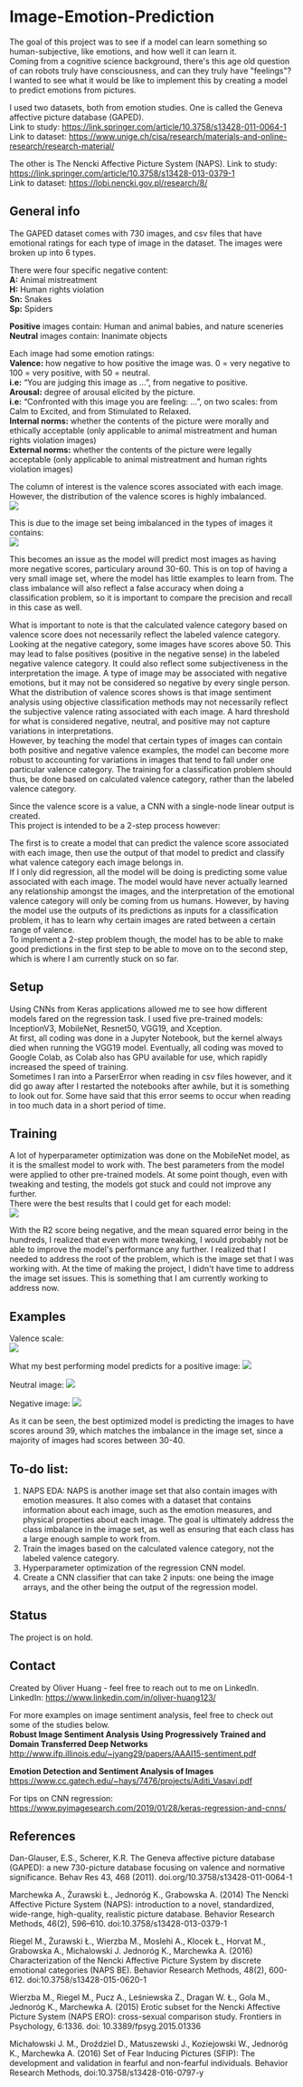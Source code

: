 # Image-Emotion-Prediction

The goal of this project was to see if a model can learn something so human-subjective, like emotions, and how well it can learn it. <br/>
Coming from a cognitive science background, there's this age old question of can robots truly have consciousness, and can they truly have "feelings"?  
I wanted to see what it would be like to implement this by creating a model to predict emotions from pictures. <br/> 

I used two datasets, both from emotion studies.
One is called the Geneva affective picture database (GAPED). <br/>
Link to study: https://link.springer.com/article/10.3758/s13428-011-0064-1 <br/>
Link to dataset: https://www.unige.ch/cisa/research/materials-and-online-research/research-material/

The other is The Nencki Affective Picture System (NAPS).
Link to study: https://link.springer.com/article/10.3758/s13428-013-0379-1 <br/>
Link to dataset: https://lobi.nencki.gov.pl/research/8/

## General info
The GAPED dataset comes with 730 images, and csv files that have emotional ratings for each type of image in the dataset.
The images were broken up into 6 types.

There were four specific negative content: <br/>
**A:** Animal mistreatment<br/>
**H:** Human rights violation<br/>
**Sn:** Snakes <br/>
**Sp:** Spiders<br/>

**Positive** images contain: Human and animal babies, and nature sceneries <br/>
**Neutral** images contain: Inanimate objects

Each image had some emotion ratings:<br/>
**Valence:** how negative to how positive the image was. 0 = very negative to 100 = very positive, with 50 = neutral.<br/>
**i.e:** “You are judging this image as …”, from negative to positive.<br/>
**Arousal:** degree of arousal elicited by the picture.<br/>
**i.e:** “Confronted with this image you are feeling: …”, on two scales: from Calm to Excited, and from Stimulated to Relaxed.<br/>
**Internal norms:** whether the contents of the picture were morally and ethically acceptable (only applicable to animal mistreatment and human rights violation images)<br/>
**External norms:** whether the contents of the picture were legally acceptable (only applicable to animal mistreatment and human rights violation images)

The column of interest is the valence scores associated with each image. However, the distribution of the valence scores is highly imbalanced. <br/>
![](Images/Valence%20Rating%20by%20Valence%20Category.png)

This is due to the image set being imbalanced in the types of images it contains: <br/>
![](Images/Class%20Imbalance.png)

This becomes an issue as the model will predict most images as having more negative scores, particulary around 30-60. This is on top of having a very small image set, where the model has little examples to learn from. The class imbalance will also reflect a false accuracy when doing a classification problem, so it is important to compare the precision and recall in this case as well.

What is important to note is that the calculated valence category based on valence score does not necessarily reflect the labeled valence category. Looking at the negative category, some images have scores above 50. This may lead to false positives (positive in the negative sense) in the labeled negative valence category. It could also reflect some subjectiveness in the interpretation the image. A type of image may be associated with negative emotions, but it may not be considered so negative by every single person. What the distribution of valence scores shows is that image sentiment analysis using objective classification methods may not necessarily reflect the subjective valence rating associated with each image. A hard threshold for what is considered negative, neutral, and positive may not capture variations in interpretations. <br/>
However, by teaching the model that certain types of images can contain both positive and negative valence examples, the model can become more robust to accounting for variations in images that tend to fall under one particular valence category. The training for a classification problem should thus, be done based on calculated valence category, rather than the labeled valence category.

Since the valence score is a value, a CNN with a single-node linear output is created. <br/>
This project is intended to be a 2-step process however:

The first is to create a model that can predict the valence score associated with each image, then use the output of that model to predict and classify what valence category each image belongs in. <br/>
If I only did regression, all the model will be doing is predicting some value associated with each image. The model would have never actually learned any relationship amongst the images, and the interpretation of the emotional valence category will only be coming from us humans. 
However, by having the model use the outputs of its predictions as inputs for a classification problem, it has to learn why certain images are rated between a certain range of valence.  <br/>
To implement a 2-step problem though, the model has to be able to make good predictions in the first step to be able to move on to the second step, which is where I am currently stuck on so far.
 
## Setup
Using CNNs from Keras applications allowed me to see how different models fared on the regression task. I used five pre-trained models: InceptionV3, MobileNet, Resnet50, VGG19, and Xception. <br/>
At first, all coding was done in a Jupyter Notebook, but the kernel always died when running the VGG19 model. Eventually, all coding was moved to Google Colab, as Colab also has GPU available for use, which rapidly increased the speed of training. <br/>
Sometimes I ran into a ParserError when reading in csv files however, and it did go away after I restarted the notebooks after awhile, but it is something to look out for. Some have said that this error seems to occur when reading in too much data in a short period of time. 

## Training
A lot of hyperparameter optimization was done on the MobileNet model, as it is the smallest model to work with. The best parameters from the model were applied to other pre-trained models.
At some point though, even with tweaking and testing, the models got stuck and could not improve any further. <br/>
There were the best results that I could get for each model: <br/>
![](Images/Best%20Results.png)

With the R2 score being negative, and the mean squared error being in the hundreds, I realized that even with more tweaking, I would probably not be able to improve the model's performance any further.
I realized that I needed to address the root of the problem, which is the image set that I was working with. At the time of making the project, I didn't have time to address the image set issues. This is something that I am currently working to address now.

## Examples
Valence scale: <br/>
![](Images/Valence%20Scale.png)

What my best performing model predicts for a positive image:
![](Images/Positive%20Image%20Demo.png)

Neutral image:
![](Images/Neutral%20Image%20Demo.png)

Negative image:
![](Images/Negative%20Image%20Demo.png)

As it can be seen, the best optimized model is predicting the images to have scores around 39, which matches the imbalance in the image set, since a majority of images had scores between 30-40. 

## To-do list:
1. NAPS EDA: NAPS is another image set that also contain images with emotion measures. It also comes with a dataset that contains information about each image, such as the emotion measures, and physical properties about each image.
The goal is ultimately address the class imbalance in the image set, as well as ensuring that each class has a large enough sample to work from.
2. Train the images based on the calculated valence category, not the labeled valence category.
3. Hyperparameter optimization of the regression CNN model. 
4. Create a CNN classifier that can take 2 inputs: one being the image arrays, and the other being the output of the regression model. 

## Status
The project is on hold.

## Contact
Created by Oliver Huang - feel free to reach out to me on LinkedIn. <br/>
LinkedIn: https://www.linkedin.com/in/oliver-huang123/ <br/>

For more examples on image sentiment analysis, feel free to check out some of the studies below. <br/>
**Robust Image Sentiment Analysis Using Progressively Trained and Domain Transferred Deep Networks** <br/>
http://www.ifp.illinois.edu/~jyang29/papers/AAAI15-sentiment.pdf

**Emotion Detection and Sentiment Analysis of Images** <br/>
https://www.cc.gatech.edu/~hays/7476/projects/Aditi_Vasavi.pdf

For tips on CNN regression: <br/>
https://www.pyimagesearch.com/2019/01/28/keras-regression-and-cnns/

## References
Dan-Glauser, E.S., Scherer, K.R. The Geneva affective picture database (GAPED): a new 730-picture database focusing on valence and normative significance. Behav Res 43, 468 (2011). doi.org/10.3758/s13428-011-0064-1

Marchewka A., Żurawski Ł., Jednoróg K., Grabowska A. (2014) The Nencki Affective Picture System (NAPS): introduction to a novel, standardized, wide-range, high-quality, realistic picture database. Behavior Research Methods, 46(2), 596–610. doi:10.3758/s13428-013-0379-1

Riegel M., Żurawski Ł., Wierzba M., Moslehi A., Klocek Ł., Horvat M., Grabowska A., Michalowski J. Jednoróg K., Marchewka A. (2016) Characterization of the Nencki Affective Picture System by discrete emotional categories (NAPS BE). Behavior Research Methods, 48(2), 600-612. doi:10.3758/s13428-015-0620-1

Wierzba M., Riegel M., Pucz A., Leśniewska Z., Dragan W. Ł., Gola M., Jednoróg K., Marchewka A. (2015) Erotic subset for the Nencki Affective Picture System (NAPS ERO): cross-sexual comparison study. Frontiers in Psychology, 6:1336. doi: 10.3389/fpsyg.2015.01336

Michałowski J. M., Droździel D., Matuszewski J., Koziejowski W., Jednoróg K., Marchewka A. (2016) Set of Fear Inducing Pictures (SFIP): The development and validation in fearful and non-fearful individuals. Behavior Research Methods, doi:10.3758/s13428-016-0797-y
